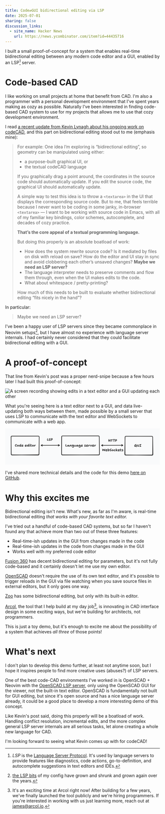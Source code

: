 ```yaml
---
title: Code⇄GUI bidirectional editing via LSP
date: 2025-07-01
sharing: false
discussion_links:
  - site_name: Hacker News
    url: https://news.ycombinator.com/item?id=44435716
---
```


I built a small proof-of-concept for a system that enables real-time
bidirectional editing between any modern code editor and a GUI, enabled by an
LSP[^1] server.

# Code-based CAD

I like working on small projects at home that benefit from CAD. I'm also a
programmer with a personal development environment that I've spent years making
as cozy as possible. Naturally I've been interested in finding code-based CAD
system to use for my projects that allows me to use that cozy development
environment.

I read [a recent update from Kevin Lynagh about his ongoing work on
codeCAD](https://kevinlynagh.com/newsletter/2025_06_03_prototyping_a_language/),
and this part on bidirectional editing stood out to me (emphasis mine):

<blockquote id="quote">
For example: One idea I’m exploring is “bidirectional editing”, so geometry can
be manipulated using either:

- a purpose-built graphical UI, or
- the textual codeCAD language

If you graphically drag a point around, the coordinates in the source code
should automatically update.
If you edit the source code, the graphical UI should automatically update.

A simple way to test this idea is to throw a `<textarea>` in the UI that
displays the corresponding source code.
But to me, that feels terrible because I never want to be coding in some janky,
in-browser `<textarea>` — I want to be working with source code in Emacs, with
all of my familiar key bindings, color schemes, autocomplete, and decades of
cozy practice.

**That’s the core appeal of a textual programming language.**

But doing this properly is an absolute boatload of work:

- How does the system rewrite source code? Is it mediated by files on disk with
  reload on save? How do the editor and UI stay in sync and avoid clobbering
  each other’s unsaved changes? **Maybe we need an LSP server?**
- The language interpreter needs to preserve comments and flow them through,
  even when the UI makes edits to the code.
- What about whitespace / pretty-printing?

How much of this needs to be built to evaluate whether bidirectional editing
“fits nicely in the hand”?
</blockquote>

<style>
#quote {
  position: relative;
}

#quote::before,
#quote::after {
  content: '';
  position: absolute;
  left: 0;
  right: 0;
  height: 100px; /* Height of the fade effect */
  pointer-events: none;
}

#quote::before {
  top: 0;
  background: linear-gradient(to bottom, rgba(var(--ctp-base)), rgba(255, 255, 255, 0));
}

#quote::after {
  bottom: 0;
  background: linear-gradient(to top, rgba(var(--ctp-base)), rgba(255, 255, 255, 0));
}
</style>

In particular:

> Maybe we need an LSP server?

I've been a happy user of LSP servers since they became commonplace in Neovim
setups[^2], but I have almost no experience with language server internals.
I had certainly never considered that they could facilitate bidirectional
editing with a GUI.

# A proof-of-concept

That line from Kevin's post was a proper nerd-snipe because a few hours later I
had built this proof-of-concept:

![A screen recording showing edits in a text editor and a GUI updating each
other](demo.gif)

What you're seeing here is a text editor next to a GUI, and data live-updating
both ways between them, made possible by a small server that uses LSP to
communicate with the text editor and WebSockets to communicate with a web app.

![A diagram showing the code editor, language server, and GUI](diagram.png)

I've shared more technical details and the code for this demo [here on
GitHub](https://github.com/jamesbvaughan/bidirectional-number-editor).

# Why this excites me

Bidirectional editing isn't new.
What's new, as far as I'm aware, is real-time bidirectional editing _that works
with your favorite text editor._

I've tried out a handful of code-based CAD systems, but so far I haven't found
any that achieve more than two out of these three features:

- Real-time-ish updates in the GUI from changes made in the code
- Real-time-ish updates in the code from changes made in the GUI
- Works well with my preferred code editor

[Fusion 360](https://www.autodesk.com/products/fusion-360/overview#top) has
decent bidirectional editing for parameters, but it's not fully code-based and
it certainly doesn't let me use my own editor.

[OpenSCAD](https://openscad.org/) doesn't require the use of its own text
editor, and it's possible to trigger reloads in the GUI via file watching
when you save source files in external editors, but it only goes one way.

[Zoo](https://zoo.dev/design-studio) has some bidirectional editing, but only
with its built-in editor.

[Arcol](https://www.arcol.io/), the tool that I help build at my day job[^3], is
innovating in CAD interface design in some exciting ways, but we're building for
architects, not programmers.

This is just a toy demo, but it's enough to excite me about the possibility of a
system that achieves _all three_ of those points!

# What's next

I don't plan to develop this demo further, at least not anytime soon, but I hope
it inspires people to find more creative uses (abuses?) of LSP servers.

One of the best code-CAD environments I've worked in is OpenSCAD + Neovim with
the [OpenSCAD LSP server](https://github.com/Leathong/openscad-LSP), only using
the OpenSCAD GUI for the viewer, not the built-in text editor.
OpenSCAD is fundamentally not built for GUI editing, but since it's open source
and has a nice language server already, it could be a good place to develop a
more interesting demo of this concept.

Like Kevin's post said, doing this properly will be a boatload of work.
Handling conflict resolution, incremental edits, and the more complex general
LSP server internals are all serious tasks, let alone creating a whole new
language for CAD.

I'm looking forward to seeing what Kevin comes up with for codeCAD!

[^1]: _LSP_ is the [Language Server Protocol](https://microsoft.github.io/language-server-protocol/).
It's used by language servers to provide features like diagnostics, code
actions, go-to-definition, and autocomplete suggestions in text editors and
IDEs.

[^2]: [the LSP bits](https://github.com/jamesbvaughan/dotfiles/blob/main/common/neovim/.config/nvim/lua/plugins/lspconfig.lua)
of my config have grown and shrunk and grown again over the years.

[^3]: It's an exciting time at Arcol right now! After building for a few years,
we've finally launched the tool publicly and we're hiring programmers. If
you're interested in working with us just learning more, reach out at
james@arcol.io.

